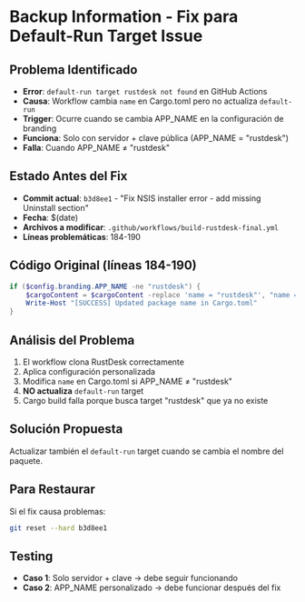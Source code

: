 # Backup Information - Fix para Default-Run Target Issue

## Problema Identificado
- **Error**: `default-run target rustdesk not found` en GitHub Actions
- **Causa**: Workflow cambia `name` en Cargo.toml pero no actualiza `default-run`
- **Trigger**: Ocurre cuando se cambia APP_NAME en la configuración de branding
- **Funciona**: Solo con servidor + clave pública (APP_NAME = "rustdesk")
- **Falla**: Cuando APP_NAME ≠ "rustdesk"

## Estado Antes del Fix
- **Commit actual**: `b3d8ee1` - "Fix NSIS installer error - add missing Uninstall section"
- **Fecha**: $(date)
- **Archivos a modificar**: `.github/workflows/build-rustdesk-final.yml`
- **Líneas problemáticas**: 184-190

## Código Original (líneas 184-190)
```powershell
if ($config.branding.APP_NAME -ne "rustdesk") {
    $cargoContent = $cargoContent -replace 'name = "rustdesk"', "name = `"$($config.branding.APP_NAME)`""
    Write-Host "[SUCCESS] Updated package name in Cargo.toml"
}
```

## Análisis del Problema
1. El workflow clona RustDesk correctamente
2. Aplica configuración personalizada
3. Modifica `name` en Cargo.toml si APP_NAME ≠ "rustdesk"
4. **NO actualiza** `default-run` target
5. Cargo build falla porque busca target "rustdesk" que ya no existe

## Solución Propuesta
Actualizar también el `default-run` target cuando se cambia el nombre del paquete.

## Para Restaurar
Si el fix causa problemas:
```bash
git reset --hard b3d8ee1
```

## Testing
- **Caso 1**: Solo servidor + clave → debe seguir funcionando
- **Caso 2**: APP_NAME personalizado → debe funcionar después del fix